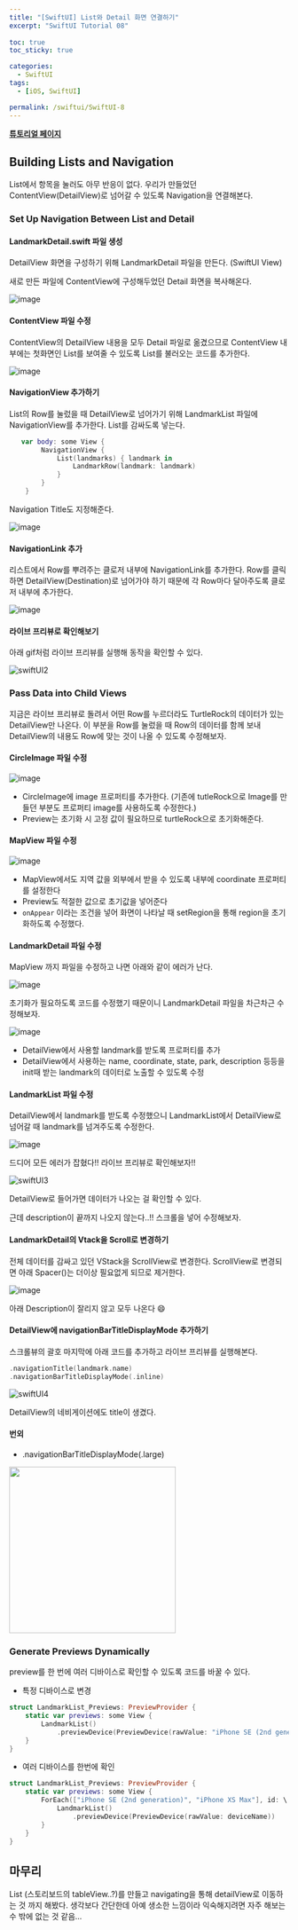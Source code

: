```yaml
---
title: "[SwiftUI] List와 Detail 화면 연결하기"
excerpt: "SwiftUI Tutorial 08"
  
toc: true
toc_sticky: true

categories:
  - SwiftUI
tags:
  - [iOS, SwiftUI]

permalink: /swiftui/SwiftUI-8
---
```


**[튜토리얼 페이지](https://developer.apple.com/tutorials/swiftui/building-lists-and-navigation)**

## Building Lists and Navigation

List에서 항목을 눌러도 아무 반응이 없다. 우리가 만들었던 ContentView(DetailView)로 넘어갈 수 있도록 Navigation을 연결해본다.

### Set Up Navigation Between List and Detail

#### LandmarkDetail.swift 파일 생성

DetailView 화면을 구성하기 위해 LandmarkDetail 파일을 만든다. (SwiftUI View)

새로 만든 파일에 ContentView에 구성해두었던 Detail 화면을 복사해온다.

![image](https://user-images.githubusercontent.com/22000470/181425083-178ed74d-a1e8-40ca-b407-816a7f63c6d4.png)

#### ContentView 파일 수정

ContentView의 DetailView 내용을 모두 Detail 파일로 옮겼으므로 ContentView 내부에는 첫화면인 List를 보여줄 수 있도록 List를 불러오는 코드를 추가한다.

![image](https://user-images.githubusercontent.com/22000470/181425336-12def2cc-6d05-40e0-99af-699ff930ca70.png)

#### NavigationView 추가하기
List의 Row를 눌렀을 때 DetailView로 넘어가기 위해 LandmarkList 파일에 NavigationView를 추가한다. List를 감싸도록 넣는다.

```swift
   var body: some View {
        NavigationView {
            List(landmarks) { landmark in
                LandmarkRow(landmark: landmark)
            }
        }
    }
```

Navigation Title도 지정해준다.

![image](https://user-images.githubusercontent.com/22000470/181425801-01c23f55-8e05-486b-9252-1365ef3014bd.png)

#### NavigationLink 추가
리스트에서 Row를 뿌려주는 클로저 내부에 NavigationLink를 추가한다. Row를 클릭하면 DetailView(Destination)로 넘어가야 하기 때문에 각 Row마다 달아주도록 클로저 내부에 추가한다.

![image](https://user-images.githubusercontent.com/22000470/181426166-03991148-25e8-4b8d-a3ef-3821a797221c.png)

#### 라이브 프리뷰로 확인해보기

아래 gif처럼 라이브 프리뷰를 실행해 동작을 확인할 수 있다.

![swiftUI2](https://user-images.githubusercontent.com/22000470/181426450-813d6bc1-4ece-4ecb-83c9-599133db543c.gif)

### Pass Data into Child Views

지금은 라이브 프리뷰로 돌려서 어떤 Row를 누르더라도 TurtleRock의 데이터가 있는 DetailView만 나온다.
이 부분을 Row를 눌렀을 때 Row의 데이터를 함께 보내 DetailView의 내용도 Row에 맞는 것이 나올 수 있도록 수정해보자.

#### CircleImage 파일 수정

![image](https://user-images.githubusercontent.com/22000470/181427336-a139cbda-d530-4997-99dc-16c67d8be40c.png)

- CircleImage에 image 프로퍼티를 추가한다. (기존에 tutleRock으로 Image를 만들던 부분도 프로퍼티 image를 사용하도록 수정한다.)
- Preview는 초기화 시 고정 값이 필요하므로 turtleRock으로 초기화해준다.

#### MapView 파일 수정

![image](https://user-images.githubusercontent.com/22000470/181427886-edcdfd8e-8e9a-46aa-a652-c0f024f72289.png)

- MapView에서도 지역 값을 외부에서 받을 수 있도록 내부에 coordinate 프로퍼티를 설정한다
- Preview도 적절한 값으로 초기값을 넣어준다
- `onAppear` 이라는 조건을 넣어 화면이 나타날 때 setRegion을 통해 region을 초기화하도록 수정했다.

#### LandmarkDetail 파일 수정

MapView 까지 파일을 수정하고 나면 아래와 같이 에러가 난다.

![image](https://user-images.githubusercontent.com/22000470/181428544-30e1d290-2a2c-4034-bf45-a0e5b1c90160.png)

초기화가 필요하도록 코드를 수정했기 때문이니 LandmarkDetail 파일을 차근차근 수정해보자.

![image](https://user-images.githubusercontent.com/22000470/181429123-f102906f-e2e2-4709-aa60-75d63256a048.png)

- DetailView에서 사용할 landmark를 받도록 프로퍼티를 추가
- DetailView에서 사용하는 name, coordinate, state, park, description 등등을 init때 받는 landmark의 데이터로 노출할 수 있도록 수정

#### LandmarkList 파일 수정

DetailView에서 landmark를 받도록 수정했으니 LandmarkList에서 DetailView로 넘어갈 때 landmark를 넘겨주도록 수정한다.

![image](https://user-images.githubusercontent.com/22000470/181429467-36f9eeb1-2c22-492f-b801-8a1e698dff52.png)

드디어 모든 에러가 잡혔다!! 라이브 프리뷰로 확인해보자!!

![swiftUI3](https://user-images.githubusercontent.com/22000470/181430013-33799ba7-728e-42c9-9e58-dca6087bc556.gif)


DetailView로 들어가면 데이터가 나오는 걸 확인할 수 있다.

근데 description이 끝까지 나오지 않는다..!! 스크롤을 넣어 수정해보자.

#### LandmarkDetail의 Vtack을 Scroll로 변경하기

전체 데이터를 감싸고 있던 VStack을 ScrollView로 변경한다. ScrollView로 변경되면 아래 Spacer()는 더이상 필요없게 되므로 제거한다.

![image](https://user-images.githubusercontent.com/22000470/181430253-59b7d814-387b-4808-b205-ff9531f3cc02.png)

아래 Description이 잘리지 않고 모두 나온다 😄 

#### DetailView에 navigationBarTitleDisplayMode 추가하기

스크롤뷰의 괄호 마지막에 아래 코드를 추가하고 라이브 프리뷰를 실행해본다.

```swift
.navigationTitle(landmark.name)
.navigationBarTitleDisplayMode(.inline)
```

![swiftUI4](https://user-images.githubusercontent.com/22000470/181430613-6cd2301e-653d-4d0a-ba66-f6faabe1a08b.gif)

DetailView의 네비게이션에도 title이 생겼다.

#### 번외

- .navigationBarTitleDisplayMode(.large)

<img src="https://user-images.githubusercontent.com/22000470/181430710-a75a0c49-2054-46e1-b154-9bb906ed1c4b.png" width="300">

### Generate Previews Dynamically
preview를 한 번에 여러 디바이스로 확인할 수 있도록 코드를 바꿀 수 있다.

- 특정 디바이스로 변경
```swift
struct LandmarkList_Previews: PreviewProvider {
    static var previews: some View {
        LandmarkList()
            .previewDevice(PreviewDevice(rawValue: "iPhone SE (2nd generation)"))
    }
}
```

- 여러 디바이스를 한번에 확인
```swift
struct LandmarkList_Previews: PreviewProvider {
    static var previews: some View {
        ForEach(["iPhone SE (2nd generation)", "iPhone XS Max"], id: \.self) { deviceName in
            LandmarkList()
                .previewDevice(PreviewDevice(rawValue: deviceName))
        }
    }
}
```

## 마무리

List (스토리보드의 tableView..?)를 만들고 navigating을 통해 detailView로 이동하는 것 까지 해봤다. 생각보다 간단한데 아예 생소한 느낌이라 익숙해지려면 자주 해보는 수 밖에 없는 것 같음...
